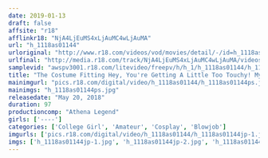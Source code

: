 ```yaml
---
date: 2019-01-13
draft: false
affsite: "r18"
afflinkr18: "NjA4LjEuMS4xLjAuMC4wLjAuMA"
url: "h_1118as01144"
urloriginal: "http://www.r18.com/videos/vod/movies/detail/-/id=h_1118as01144"
urlfinal: "http://media.r18.com/track/NjA4LjEuMS4xLjAuMC4wLjAuMA/videos/vod/movies/detail/-/id=h_1118as01144"
samplevid: "awspv3001.r18.com/litevideo/freepv/h/h_1/h_1118as01144/h_1118as01144_dmb_s.mp4"
title: "The Costume Fitting Hey, You're Getting A Little Too Touchy! My Pussy Is Starting To Get Wet"
mainimgurl: "pics.r18.com/digital/video/h_1118as01144/h_1118as01144ps.jpg"
mainimgs: "h_1118as01144ps.jpg"
releasedate: "May 20, 2018"
duration: 97
productioncomp: "Athena Legend"
girls: ['----']
categories: ['College Girl', 'Amateur', 'Cosplay', 'Blowjob']
imgurls: ['pics.r18.com/digital/video/h_1118as01144/h_1118as01144jp-1.jpg', 'pics.r18.com/digital/video/h_1118as01144/h_1118as01144jp-2.jpg', 'pics.r18.com/digital/video/h_1118as01144/h_1118as01144jp-3.jpg', 'pics.r18.com/digital/video/h_1118as01144/h_1118as01144jp-4.jpg', 'pics.r18.com/digital/video/h_1118as01144/h_1118as01144jp-5.jpg', 'pics.r18.com/digital/video/h_1118as01144/h_1118as01144jp-6.jpg', 'pics.r18.com/digital/video/h_1118as01144/h_1118as01144jp-7.jpg', 'pics.r18.com/digital/video/h_1118as01144/h_1118as01144jp-8.jpg', 'pics.r18.com/digital/video/h_1118as01144/h_1118as01144jp-9.jpg', 'pics.r18.com/digital/video/h_1118as01144/h_1118as01144jp-10.jpg', 'pics.r18.com/digital/video/h_1118as01144/h_1118as01144jp-11.jpg', 'pics.r18.com/digital/video/h_1118as01144/h_1118as01144jp-12.jpg', 'pics.r18.com/digital/video/h_1118as01144/h_1118as01144jp-13.jpg', 'pics.r18.com/digital/video/h_1118as01144/h_1118as01144jp-14.jpg', 'pics.r18.com/digital/video/h_1118as01144/h_1118as01144jp-15.jpg', 'pics.r18.com/digital/video/h_1118as01144/h_1118as01144jp-16.jpg', 'pics.r18.com/digital/video/h_1118as01144/h_1118as01144jp-17.jpg', 'pics.r18.com/digital/video/h_1118as01144/h_1118as01144jp-18.jpg', 'pics.r18.com/digital/video/h_1118as01144/h_1118as01144jp-19.jpg', 'pics.r18.com/digital/video/h_1118as01144/h_1118as01144jp-20.jpg']
imgs: ['h_1118as01144jp-1.jpg', 'h_1118as01144jp-2.jpg', 'h_1118as01144jp-3.jpg', 'h_1118as01144jp-4.jpg', 'h_1118as01144jp-5.jpg', 'h_1118as01144jp-6.jpg', 'h_1118as01144jp-7.jpg', 'h_1118as01144jp-8.jpg', 'h_1118as01144jp-9.jpg', 'h_1118as01144jp-10.jpg', 'h_1118as01144jp-11.jpg', 'h_1118as01144jp-12.jpg', 'h_1118as01144jp-13.jpg', 'h_1118as01144jp-14.jpg', 'h_1118as01144jp-15.jpg', 'h_1118as01144jp-16.jpg', 'h_1118as01144jp-17.jpg', 'h_1118as01144jp-18.jpg', 'h_1118as01144jp-19.jpg', 'h_1118as01144jp-20.jpg']
---
```

